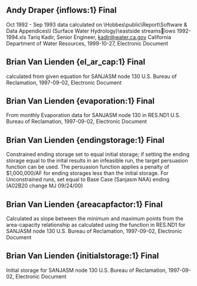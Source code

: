 ## Andy Draper {inflows:1} Final
Oct 1992 - Sep 1993 data calculated on \Hobbes\public\Report\Software & Data Appendices\I (Surface Water Hydrology)\eastside streamslows 1992-1994.xls
Tariq Kadir, Senior Engineer, kadir@water.ca.gov
California Department of Water Resources, 1999-10-27, Electronic Document

## Brian Van Lienden {el_ar_cap:1} Final
calculated from given equation for SANJASM node 130
U.S. Bureau of Reclamation, 1997-09-02, Electronic Document

## Brian Van Lienden {evaporation:1} Final
From monthly Evaporation data for SANJASM node 130 in RES.ND1
U.S. Bureau of Reclamation, 1997-09-02, Electronic Document

## Brian Van Lienden {endingstorage:1} Final
Constrained ending storage set to equal initial storage; if setting the ending storage equal to the inital results in an infeasible run, the target persuasion function can be used.  The persuasion function applies a penalty of $1,000,000/AF for ending storages less than the initial storage. For Unconstrained runs, set equal to Base Case (Sanjasm NAA) ending (A02B20 change MJ 09/24/00)

## Brian Van Lienden {areacapfactor:1} Final
Calculated as slope between the minimum and maximum points from the area-capacity relationship as calculated using the function in RES.ND1 for SANJASM node 130
U.S. Bureau of Reclamation, 1997-09-02, Electronic Document

## Brian Van Lienden {initialstorage:1} Final
Initial storage for SANJASM node 130
U.S. Bureau of Reclamation, 1997-09-02, Electronic Document
